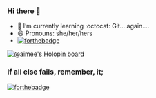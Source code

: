 ### Hi there 👋

- 🌱 I’m currently learning :octocat: Git... again....
- 😄 Pronouns: she/her/hers
- [![forthebadge](https://forthebadge.com/images/badges/powered-by-coffee.svg)](https://forthebadge.com)

[![@aimee's Holopin board](https://holopin.me/aimee)](https://holopin.io/@aimee)

### If all else fails, remember, it;
[![forthebadge](https://forthebadge.com/images/badges/works-on-my-machine.svg)](https://forthebadge.com)
